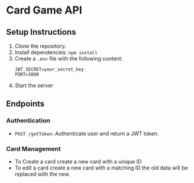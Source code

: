 # Card Game API

## Setup Instructions

1. Clone the repository.
2. Install dependencies: `npm install`
3. Create a `.env` file with the following content:
    ```
    JWT_SECRET=your_secret_key
    PORT=3000
    ```
4. Start the server 

## Endpoints

### Authentication
- `POST /getToken`: Authenticate user and return a JWT token.

### Card Management
- To Create a card create a new card with a unique ID
- To edit a card create a new card with a matching ID the old data will be replaced with the new.
